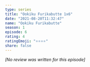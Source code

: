 ```yaml
---
type: series
title: "Ookiku Furikabutte 1x6"
date: "2021-08-20T11:32:47"
name: "Ookiku Furikabutte"
season: 1
episode: 6
rating: 4
ratingEmoji: "⭐️⭐️⭐️⭐️"
share: false
---
```


_[No review was written for this episode]_
